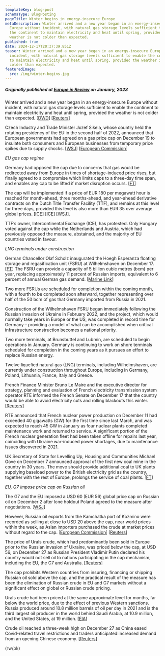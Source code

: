 ```yaml
---
templateKey: blog-post
schemaType: BlogPosting
pageTitle: Winter begins in energy-insecure Europe
metaDescription: Winter arrived and a new year began in an energy-insecure
  Europe without incident, with natural gas storage levels sufficient to enable
  the continent to maintain electricity and heat until spring, provided the
  weather is not colder than expected.
published: true
date: 2024-12-17T20:37:39.851Z
teaser: Winter arrived and a new year began in an energy-insecure Europe without
  incident, with natural gas storage levels sufficient to enable the continent
  to maintain electricity and heat until spring, provided the weather is not
  colder than expected.
featuredImage:
  src: /img/winter-begins.jpg
---
```

##### *Originally published at [Europe in Review](https://createsend.com/t/d-20C12DDC08E196252540EF23F30FEDED) on January, 2023*

Winter arrived and a new year began in an energy-insecure Europe without incident, with natural gas storage levels sufficient to enable the continent to maintain electricity and heat until spring, provided the weather is not colder than expected. [[DWD](https://cpgfacultyoflawthammasatuniversity.createsend1.com/t/d-l-ztdjidt-l-pl/)] [[Reuters](https://cpgfacultyoflawthammasatuniversity.createsend1.com/t/d-l-ztdjidt-l-pr/)]

Czech Industry and Trade Minister Jozef Sikela, whose country held the rotating presidency of the EU in the second half of 2022, announced that European governments had agreed on a gas price cap on December 19 to insulate both consumers and European businesses from temporary price spikes due to supply shocks. [[WSJ](https://cpgfacultyoflawthammasatuniversity.createsend1.com/t/d-l-ztdjidt-l-py/)] [[European Commission](https://cpgfacultyoflawthammasatuniversity.createsend1.com/t/d-l-ztdjidt-l-pj/)]

*EU gas cap regime*

Germany had opposed the cap due to concerns that gas would be redirected away from Europe in times of shortage-induced price rises, but finally agreed to a compromise which limits caps to a three-day time span, and enables any cap to be lifted if market disruption occurs. [[FT](https://cpgfacultyoflawthammasatuniversity.createsend1.com/t/d-l-ztdjidt-l-pt/)]

The cap will be implemented if a price of EUR 180 per megawatt hour is reached for month-ahead, three months-ahead, and year-ahead derivative contracts on the Dutch Title Transfer Facility (TTF), and remains at this level for three days, provided this level is also more than EUR 35 over average global prices. [[ICE](https://cpgfacultyoflawthammasatuniversity.createsend1.com/t/d-l-ztdjidt-l-pi/)] [[ICE](https://cpgfacultyoflawthammasatuniversity.createsend1.com/t/d-l-ztdjidt-l-pd/)] [[WSJ](https://cpgfacultyoflawthammasatuniversity.createsend1.com/t/d-l-ztdjidt-l-ph/)].

TTF’s owner, Intercontinental Exchange (ICE), has protested. Only Hungary voted against the cap while the Netherlands and Austria, which had previously opposed the measure, abstained, and the majority of EU countries voted in favour.

*LNG terminals under construction*

German Chancellor Olaf Scholz inaugurated the Hoegh Esperanza floating storage and regasification unit (FSRU) at Wilhelmshaven on December 17. [[FT](https://cpgfacultyoflawthammasatuniversity.createsend1.com/t/d-l-ztdjidt-l-pk/)] The FSRU can provide a capacity of 5 billion cubic metres (bcm) per year, replacing approximately 11 percent of Russian imports, equivalent to 6 percent of annual German gas demand. [[Marine Link](https://cpgfacultyoflawthammasatuniversity.createsend1.com/t/d-l-ztdjidt-l-pu/)]

Two more FSRUs are scheduled for completion within the coming month, with a fourth to be completed soon afterward, together representing over half of the 50 bcm of gas that Germany imported from Russia in 2021.

Construction of the Wilhelmshaven FSRU began immediately following the Russian invasion of Ukraine in February 2022, and the project, which would normally take years in Europe or the US, was completed in record time for Germany – providing a model of what can be accomplished when critical infrastructure construction becomes a national priority.

Two more terminals, at Brunsbuttel and Lubmin, are scheduled to begin operations in January. Germany is continuing to work on shore terminals scheduled for completion in the coming years as it pursues an effort to replace Russian energy.

Twelve liquefied natural gas (LNG) terminals, including Wilhelmshaven, are currently under construction throughout Europe, including in Germany, Poland, Lithuania, France, Italy and Greece.

French Finance Minister Bruno Le Maire and the executive director for strategy, planning and evaluation of French electricity transmission system operator RTE informed the French Senate on December 17 that the country would be able to avoid electricity cuts and rolling blackouts this winter. [[Reuters](https://cpgfacultyoflawthammasatuniversity.createsend1.com/t/d-l-ztdjidt-l-xl/)]

RTE announced that French nuclear power production on December 11 had exceeded 40 gigawatts (GW) for the first time since last March, and was expected to reach 45 GW in January as four nuclear plants completed maintenance work and returned to service. A significant portion of the French nuclear generation fleet had been taken offline for repairs last year, coinciding with Ukraine war-induced power shortages, due to maintenance issues discovered in 2021.

UK Secretary of State for Levelling Up, Housing and Communities Michael Gove on December 7 announced approval of the first new coal mine in the country in 30 years. The move should provide additional coal to UK plants supplying baseload power to the British electricity grid as the country, together with the rest of Europe, prolongs the service of coal plants. [[FT](https://cpgfacultyoflawthammasatuniversity.createsend1.com/t/d-l-ztdjidt-l-xr/)]

*EU, G7 impose price cap on Russian oil*

The G7 and the EU imposed a USD 60 (EUR 56) global price cap on Russian oil on December 2 after lone holdout Poland agreed to the measure after negotiations. [[WSJ](https://cpgfacultyoflawthammasatuniversity.createsend1.com/t/d-l-ztdjidt-l-xy/)]

However, Russian oil exports from the Kamchatka port of Kozmino were recorded as selling at close to USD 20 above the cap, near world prices within the week, as Asian importers purchased the crude at market prices without regard to the cap. [[European Commission](https://cpgfacultyoflawthammasatuniversity.createsend1.com/t/d-l-ztdjidt-l-xj/)] [[Reuters](https://cpgfacultyoflawthammasatuniversity.createsend1.com/t/d-l-ztdjidt-l-xt/)]

The price of Urals crude, which had predominantly been sold in Europe prior to the Russian invasion of Ukraine, was priced below the cap, at USD 56, on December 27 as Russian President Vladimir Putin declared his country would not sell oil to nations participating in the cap mechanism, including the EU, the G7 and Australia. [[Reuters](https://cpgfacultyoflawthammasatuniversity.createsend1.com/t/d-l-ztdjidt-l-xi/)]

The cap prohibits Western countries from insuring, financing or shipping Russian oil sold above the cap, and the practical result of the measure has been the elimination of Russian crude in EU and G7 markets without a significant effect on global or Russian crude pricing.

Urals crude had been priced at the same approximate level for months, far below the world price, due to the effect of previous Western sanctions. Russia produced around 10.8 million barrels of oil per day in 2021 and is the third largest oil producer in the world behind Saudi Arabia, at 10.9 million, and the United States, at 19 million. [[EIA](https://cpgfacultyoflawthammasatuniversity.createsend1.com/t/d-l-ztdjidt-l-xd/)]

Crude oil reached a three-week high on December 27 as China eased Covid-related travel restrictions and traders anticipated increased demand from an opening Chinese economy. [[Reuters](https://cpgfacultyoflawthammasatuniversity.createsend1.com/t/d-l-ztdjidt-l-xh/)]

(rw/pk)